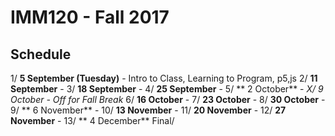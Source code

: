 # IMM120 - Fall 2017

## Schedule

 1/ **5 September (Tuesday)** - Intro to Class, Learning to Program, p5,js
 2/ **11 September** -
 3/ **18 September** -
 4/ **25 September** -
 5/ ** 2 October** -
 *X/ 9 October - Off for Fall Break*
 6/ **16 October** -
 7/ **23 October** -
 8/ **30 October** -
 9/ ** 6 November** -
10/ **13 November** -
11/ **20 November** -
12/ **27 November** -
13/ ** 4 December**
Final/
